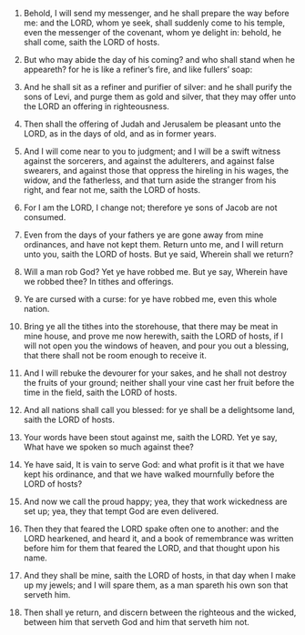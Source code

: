 1. Behold, I will send my messenger, and he shall
prepare the way before me: and the LORD, whom ye seek, shall suddenly
come to his temple, even the messenger of the covenant, whom ye
delight in: behold, he shall come, saith the LORD of hosts.

2. But who may abide the day of his coming? and who shall stand when
he appeareth? for he is like a refiner’s fire, and like fullers’ soap:

3. And he shall sit as a refiner and purifier of silver: and he shall
purify the sons of Levi, and purge them as gold and silver, that they
may offer unto the LORD an offering in righteousness.

4. Then shall the offering of Judah and Jerusalem be pleasant unto
the LORD, as in the days of old, and as in former years.

5. And I will come near to you to judgment; and I will be a swift
witness against the sorcerers, and against the adulterers, and against
false swearers, and against those that oppress the hireling in his
wages, the widow, and the fatherless, and that turn aside the stranger
from his right, and fear not me, saith the LORD of hosts.

6. For I am the LORD, I change not; therefore ye sons of Jacob are
not consumed.

7. Even from the days of your fathers ye are gone away from mine
ordinances, and have not kept them. Return unto me, and I will return
unto you, saith the LORD of hosts. But ye said, Wherein shall we
return?

8. Will a man rob God? Yet ye have robbed me. But ye say,
Wherein have we robbed thee? In tithes and offerings.

9. Ye are cursed with a curse: for ye have robbed me, even this whole
nation.

10. Bring ye all the tithes into the storehouse, that there may be
meat in mine house, and prove me now herewith, saith the LORD of
hosts, if I will not open you the windows of heaven, and pour you out
a blessing, that there shall not be room enough to receive it.

11. And I will rebuke the devourer for your sakes, and he shall not
destroy the fruits of your ground; neither shall your vine cast her
fruit before the time in the field, saith the LORD of hosts.

12. And all nations shall call you blessed: for ye shall be a
delightsome land, saith the LORD of hosts.

13. Your words have been stout against me, saith the LORD. Yet ye
say, What have we spoken so much against thee?

14. Ye have said, It
is vain to serve God: and what profit is it that we have kept his
ordinance, and that we have walked mournfully before the LORD of
hosts?

15. And now we call the proud happy; yea, they that work
wickedness are set up; yea, they that tempt God are even delivered.

16. Then they that feared the LORD spake often one to another: and
the LORD hearkened, and heard it, and a book of remembrance was
written before him for them that feared the LORD, and that thought
upon his name.

17. And they shall be mine, saith the LORD of hosts, in that day when
I make up my jewels; and I will spare them, as a man spareth his own
son that serveth him.

18. Then shall ye return, and discern between the righteous and the
wicked, between him that serveth God and him that serveth him not.